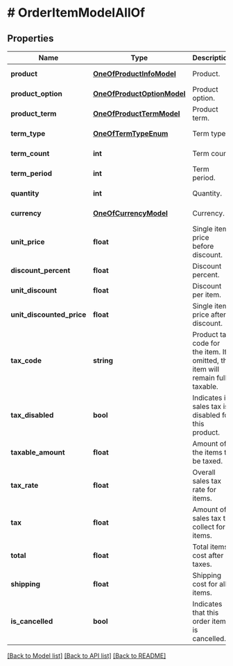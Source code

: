 # # OrderItemModelAllOf

## Properties

Name | Type | Description | Notes
------------ | ------------- | ------------- | -------------
**product** | [**OneOfProductInfoModel**](OneOfProductInfoModel.md) | Product. | [optional] [readonly]
**product_option** | [**OneOfProductOptionModel**](OneOfProductOptionModel.md) | Product option. | [optional] [readonly]
**product_term** | [**OneOfProductTermModel**](OneOfProductTermModel.md) | Product term. | [optional] [readonly]
**term_type** | [**OneOfTermTypeEnum**](OneOfTermTypeEnum.md) | Term type. | [optional] [readonly]
**term_count** | **int** | Term count. | [optional] [readonly]
**term_period** | **int** | Term period. | [optional] [readonly]
**quantity** | **int** | Quantity. | [optional] [readonly]
**currency** | [**OneOfCurrencyModel**](OneOfCurrencyModel.md) | Currency. | [optional] [readonly]
**unit_price** | **float** | Single item price before discount. | [optional] [readonly]
**discount_percent** | **float** | Discount percent. | [optional] [readonly]
**unit_discount** | **float** | Discount per item. | [optional] [readonly]
**unit_discounted_price** | **float** | Single item price after discount. | [optional] [readonly]
**tax_code** | **string** | Product tax code for the item. If omitted, the item will remain fully taxable. | [optional] [readonly]
**tax_disabled** | **bool** | Indicates if sales tax is disabled for this product. | [optional] [readonly]
**taxable_amount** | **float** | Amount of the items to be taxed. | [optional] [readonly]
**tax_rate** | **float** | Overall sales tax rate for items. | [optional] [readonly]
**tax** | **float** | Amount of sales tax to collect for items. | [optional] [readonly]
**total** | **float** | Total items cost after taxes. | [optional] [readonly]
**shipping** | **float** | Shipping cost for all items. | [optional] [readonly]
**is_cancelled** | **bool** | Indicates that this order item is cancelled. | [optional] [readonly]

[[Back to Model list]](../../README.md#models) [[Back to API list]](../../README.md#endpoints) [[Back to README]](../../README.md)
